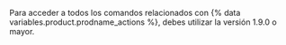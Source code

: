 Para acceder a todos los comandos relacionados con {% data variables.product.prodname_actions %}, debes utilizar la versión 1.9.0 o mayor.
